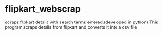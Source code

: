# flipkart_webscrap
scraps flipkart details with search terms entered.(developed in python)
This program scraps details from flipkart and converts it into a csv file
